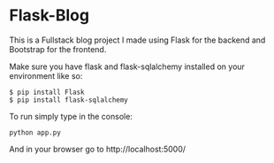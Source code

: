 # Flask-Blog

This is a Fullstack blog project I made using Flask for the backend and Bootstrap for the frontend.

Make sure you have flask and flask-sqlalchemy installed on your environment like so:

```
$ pip install Flask
$ pip install flask-sqlalchemy
```

To run simply type in the console:
```
python app.py
```

And in your browser go to http://localhost:5000/

